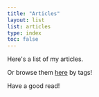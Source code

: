 ```yaml
---
title: "Articles"
layout: list
list: articles
type: index
toc: false
---
```

Here's a list of my articles. 

Or browse them [here](/tags/) by tags!

Have a good read!